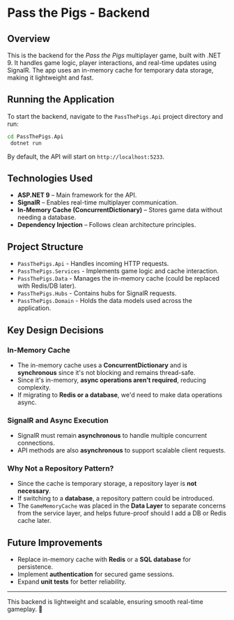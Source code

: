 # Pass the Pigs - Backend

## Overview
This is the backend for the *Pass the Pigs* multiplayer game, built with .NET 9. It handles game logic, player interactions, and real-time updates using SignalR. The app uses an in-memory cache for temporary data storage, making it lightweight and fast.

## Running the Application
To start the backend, navigate to the `PassThePigs.Api` project directory and run:

```sh
cd PassThePigs.Api
 dotnet run
```

By default, the API will start on `http://localhost:5233`.

## Technologies Used
- **ASP.NET 9** – Main framework for the API.
- **SignalR** – Enables real-time multiplayer communication.
- **In-Memory Cache (ConcurrentDictionary)** – Stores game data without needing a database.
- **Dependency Injection** – Follows clean architecture principles.

## Project Structure

- `PassThePigs.Api` - Handles incoming HTTP requests.
- `PassThePigs.Services` - Implements game logic and cache interaction.
- `PassThePigs.Data` - Manages the in-memory cache (could be replaced with Redis/DB later).
- `PassThePigs.Hubs` - Contains hubs for SignalR requests.
- `PassThePigs.Domain` - Holds the data models used across the application.

## Key Design Decisions

### **In-Memory Cache**
- The in-memory cache uses a **ConcurrentDictionary** and is **synchronous** since it's not blocking and remains thread-safe.
- Since it's in-memory, **async operations aren’t required**, reducing complexity.
- If migrating to **Redis or a database**, we'd need to make data operations async.

### **SignalR and Async Execution**
- SignalR must remain **asynchronous** to handle multiple concurrent connections.
- API methods are also **asynchronous** to support scalable client requests.

### **Why Not a Repository Pattern?**
- Since the cache is temporary storage, a repository layer is **not necessary**.
- If switching to a **database**, a repository pattern could be introduced.
- The `GameMemoryCache` was placed in the **Data Layer** to separate concerns from the service layer, and helps future-proof should I add a DB or Redis cache later.

## Future Improvements
- Replace in-memory cache with **Redis** or a **SQL database** for persistence.
- Implement **authentication** for secured game sessions.
- Expand **unit tests** for better reliability.

---

This backend is lightweight and scalable, ensuring smooth real-time gameplay. 🚀

